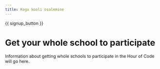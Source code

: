 ```yaml
---
title: Kogu kooli osalemine
---
```


{{ signup_button }}

# Get your whole school to participate

Information about getting whole schools to participate in the Hour of Code will go here.